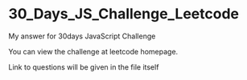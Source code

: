 # 30_Days_JS_Challenge_Leetcode

My answer for 30days JavaScript Challenge

You can view the challenge at leetcode homepage.

Link to questions will be given in the file itself
